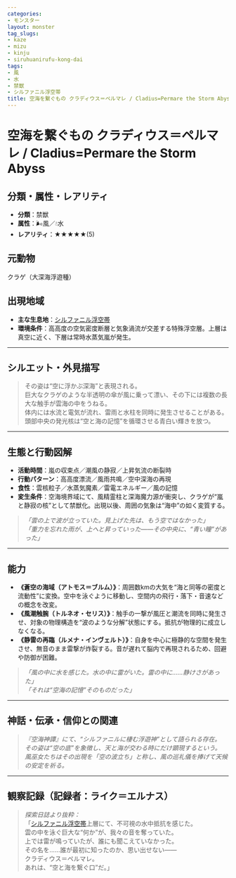 ```yaml
---
categories:
- モンスター
layout: monster
tag_slugs:
- kaze
- mizu
- kinju
- siruhuanirufu-kong-dai
tags:
- 風
- 水
- 禁獣
- シルファニル浮空帯
title: 空海を繋ぐもの クラディウス＝ペルマレ / Cladius=Permare the Storm Abyss
---
```


# 空海を繋ぐもの クラディウス＝ペルマレ / Cladius=Permare the Storm Abyss

## 分類・属性・レアリティ
* **分類**：禁獣  
* **属性**：🌬風／💧水  
* **レアリティ**：★★★★★(5)

## 元動物
クラゲ（大深海浮遊種）

## 出現地域
* **主な生息地**：[シルファニル浮空帯](../place/sylphanil_sky.md)  
* **環境条件**：高高度の空気密度断層と気象渦流が交差する特殊浮空層。上層は真空に近く、下層は常時水蒸気嵐が発生。

---

## シルエット・外見描写
> その姿は“空に浮かぶ深海”と表現される。  
> 巨大なクラゲのような半透明の傘が風に乗って漂い、その下には複数の長大な触手が雲海の中をうねる。  
> 体内には水流と電気が流れ、雷雨と水柱を同時に発生させることがある。  
> 頭部中央の発光核は“空と海の記憶”を循環させる青白い輝きを放つ。

---

## 生態と行動図解
* **活動時間**：嵐の収束点／潮風の静寂／上昇気流の断裂時  
* **行動パターン**：高高度漂流／風雨共鳴／空中深海の再現  
* **食性**：雲核粒子／水蒸気魔素／雷電エネルギー／風の記憶  
* **変生条件**：空海境界域にて、風精霊柱と深海魔力源が衝突し、クラゲが“嵐と静寂の核”として禁獣化。出現以後、周囲の気象は“海中”の如く変質する。

> *「雲の上で波が立っていた。見上げた先は、もう空ではなかった」*  
> *「重力を忘れた雨が、上へと昇っていった――その中央に、“青い瞳”があった」*

---

## 能力
* **《蒼空の海域（アトモス＝ブルム）》**：周囲数kmの大気を“海と同等の密度と流動性”に変換。空中を泳ぐように移動し、空間内の飛行・落下・音速などの概念を改変。  
* **《風潮触腕（トルネオ・セリス）》**：触手の一撃が風圧と潮流を同時に発生させ、対象の物理構造を“波のような分解”状態にする。抵抗が物理的に成立しなくなる。  
* **《静雷の再臨（ルメナ・インヴェルト）》**：自身を中心に極静的な空間を発生させ、無音のまま雷撃が炸裂する。音が遅れて脳内で再現されるため、回避や防御が困難。

> *「風の中に水を感じた。水の中に雷がいた。雷の中に……静けさがあった」*  
> *「それは“空海の記憶”そのものだった」*

---

## 神話・伝承・信仰との関連
> *『空海神譚』にて、“シルファニルに棲む浮遊神”として語られる存在。  
その姿は“空の底”を象徴し、天と海が交わる時にだけ顕現するという。*  
> *風巫女たちはその出現を「空の波立ち」と称し、風の巡礼儀を捧げて天候の安定を祈る。*

---

## 観察記録（記録者：ライク＝エルナス）

> *探索日誌より抜粋：*  
> 「[シルファニル浮空帯](../place/sylphanil_sky.md)上層にて、不可視の水中抵抗を感じた。  
> 雲の中を泳ぐ巨大な“何か”が、我々の音を奪っていた。  
> 上では雷が鳴っていたが、誰にも聞こえていなかった。  
> その名を……誰が最初に知ったのか、思い出せない――  
> クラディウス＝ペルマレ。  
> あれは、“空と海を繋ぐ口”だ。」